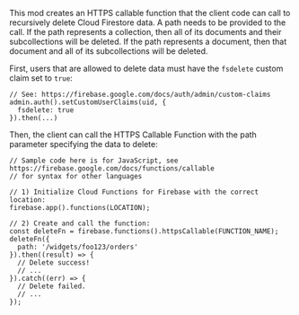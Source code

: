 This mod creates an HTTPS callable function that the client code can call to recursively delete Cloud Firestore data. A path needs to be provided to the call. If the path represents a collection, then all of its documents and their subcollections will be deleted. If the path represents a document, then that document and all of its subcollections will be deleted.

First, users that are allowed to delete data must have the
`fsdelete` custom claim set to `true`:

```
// See: https://firebase.google.com/docs/auth/admin/custom-claims
admin.auth().setCustomUserClaims(uid, {
  fsdelete: true
}).then(...)
```

Then, the client can call the HTTPS Callable Function with the path parameter specifying the data to delete:

```
// Sample code here is for JavaScript, see https://firebase.google.com/docs/functions/callable
// for syntax for other languages

// 1) Initialize Cloud Functions for Firebase with the correct location:
firebase.app().functions(LOCATION);

// 2) Create and call the function:
const deleteFn = firebase.functions().httpsCallable(FUNCTION_NAME);
deleteFn({
  path: '/widgets/foo123/orders'
}).then((result) => {
  // Delete success!
  // ...
}).catch((err) => {
  // Delete failed.
  // ...
});
```
